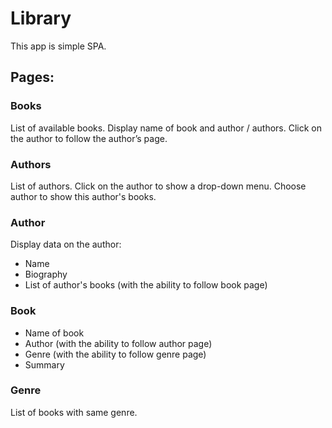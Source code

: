 # Library

This app is simple SPA.

## Pages:

### Books

List of available books. Display name of book and author / authors. Click on the author to follow the author’s page.

### Authors

List of authors. Click on the author to show a drop-down menu. Choose author to show this author's books.

### Author

Display data on the author:

- Name
- Biography
- List of author's books (with the ability to follow book page)

### Book

- Name of book
- Author (with the ability to follow author page)
- Genre (with the ability to follow genre page)
- Summary

### Genre

List of books with same genre.
